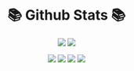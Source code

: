 

<!--
**Wolsterey/wolsterey** is a ✨ _special_ ✨ repository because its `README.md` (this file) appears on your GitHub profile.

Here are some ideas to get you started:

- 🔭 I’m currently working on ...
- 🌱 I’m currently learning ...
- 👯 I’m looking to collaborate on ...
- 🤔 I’m looking for help with ...
- 💬 Ask me about ...
- 📫 How to reach me: ...
- 😄 Pronouns: ...
- ⚡ Fun fact: ...
-->
<h1 align="center">📚 Github Stats 📚</h1>
<p align="center">
<img src="https://github-readme-stats.vercel.app/api?username=wolsterey&show_icons=true&title_color=70a5fd&icon_color=bf91f3&text_color=38bdae&bg_color=1a1b27&include_all_commits=true">
  <img src="https://github-readme-stats.vercel.app/api/top-langs/?username=wolsterey&layout=compact&text_color=38bdae&title_color=70a5fd&bg_color=1a1b27">
</p>

<p align="center">
    <a href="https://www.github.com/wolsterey" target"blank_"><img src="https://img.shields.io/badge/Wolsterey-191717?&style=for-the-badge&logo=github&logoColor=white"></a>
 <a href="https://discord.com/users/653203998156914709" target"blank_"><img src="https://img.shields.io/badge/Wolsterey-7289DA.svg?&style=for-the-badge&logo=discord&logoColor=white"></a>
 <a href="https://www.instagram.com/wolsterey" target"blank_"><img src="https://img.shields.io/badge/Wolsterey-DC3175?&style=for-the-badge&logo=instagram&logoColor=white"></a>
 <a href="https://www.twitter.com/wolsterey" target"blank_"><img src="https://img.shields.io/badge/Wolsterey-1DA1F2?style=for-the-badge&logo=twitter&logoColor=white"></a>


